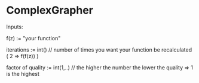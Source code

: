 # ComplexGrapher
Inputs:


   f(z) := "your function"



 
 iterations := int() // number of times you want your function be recalculated ( 2 => f(f(z)) )



 
 factor of quality := int(1,..) // the higher the number the lower the quality => 1 is the highest

